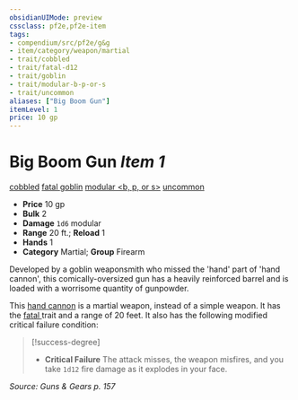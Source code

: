 ```yaml
---
obsidianUIMode: preview
cssclass: pf2e,pf2e-item
tags:
- compendium/src/pf2e/g&g
- item/category/weapon/martial
- trait/cobbled
- trait/fatal-d12
- trait/goblin
- trait/modular-b-p-or-s
- trait/uncommon
aliases: ["Big Boom Gun"]
itemLevel: 1
price: 10 gp
---
```

# Big Boom Gun *Item 1*  
[cobbled](../../../rules/traits/cobbled-g-g.md)  [fatal <d12>](../../../rules/traits/fatal.md)  [goblin](../../../rules/traits/goblin.md)  [modular <b, p, or s>](../../../rules/traits/modular-logm.md)  [uncommon](../../../rules/traits/uncommon.md)  

- **Price** 10 gp
- **Bulk** 2
- **Damage** `1d6` modular
- **Range** 20 ft.; **Reload** 1
- **Hands** 1
- **Category** Martial; **Group** Firearm 

Developed by a goblin weaponsmith who missed the 'hand' part of 'hand cannon', this comically-oversized gun has a heavily reinforced barrel and is loaded with a worrisome quantity of gunpowder.

This [hand cannon](hand-cannon-g-g.md) is a martial weapon, instead of a simple weapon. It has the [fatal <d12>](../../../rules/traits/fatal.md) trait and a range of 20 feet. It also has the following modified critical failure condition:

> [!success-degree] 
> - **Critical Failure** The attack misses, the weapon misfires, and you take `1d12` fire damage as it explodes in your face.

*Source: Guns & Gears p. 157*